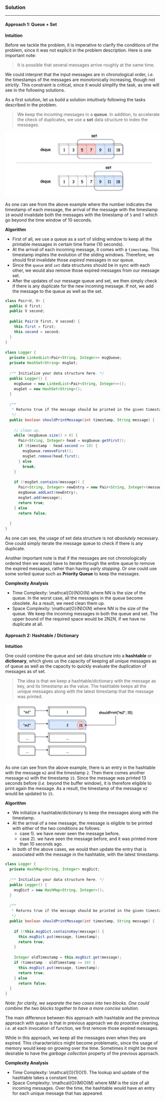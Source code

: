 ### Solution

----

#### Approach 1: Queue + Set

**Intuition**

Before we tackle the problem, it is imperative to clarify the conditions of the problem, since it was not explicit in the problem description. Here is one important note:

> It is possible that several messages arrive roughly at the same time.

We could interpret that the input messages are in chronological order, *i.e.* the timestamps of the messages are monotonically increasing, though not *strictly*. This constraint is critical, since it would simplify the task, as one will see in the following solutions.

As a first solution, let us build a solution *intuitively* following the tasks described in the problem.

> We keep the incoming messages in a **queue**. In addition, to accelerate the check of duplicates, we use a **set** data structure to index the messages.

![](img/359_deque.png)

As one can see from the above example where the number indicates the timestamp of each message, the arrival of the message with the timestamp `18` would invalidate both the messages with the timestamp of `5` and `7` which go beyond the time window of 10 seconds.

**Algorithm**

- First of all, we use a queue as a sort of sliding window to keep all the printable messages in certain time frame (10 seconds).
- At the arrival of each incoming message, it comes with a `timestamp`. This timestamp implies the evolution of the sliding windows. Therefore, we should first invalidate those *expired* messages in our queue.
- Since the `queue` and `set` data structures should be in sync with each other, we would also remove those expired messages from our message set.
- After the updates of our message queue and set, we then simply check if there is any duplicate for the new incoming message. If not, we add the message to the queue as well as the set.

```java
class Pair<U, V> {
  public U first;
  public V second;

  public Pair(U first, V second) {
    this.first = first;
    this.second = second;
  }
}

class Logger {
  private LinkedList<Pair<String, Integer>> msgQueue;
  private HashSet<String> msgSet;

  /** Initialize your data structure here. */
  public Logger() {
    msgQueue = new LinkedList<Pair<String, Integer>>();
    msgSet = new HashSet<String>();
  }

  /**
   * Returns true if the message should be printed in the given timestamp, otherwise returns false.
   */
  public boolean shouldPrintMessage(int timestamp, String message) {

    // clean up.
    while (msgQueue.size() > 0) {
      Pair<String, Integer> head = msgQueue.getFirst();
      if (timestamp - head.second >= 10) {
        msgQueue.removeFirst();
        msgSet.remove(head.first);
      } else
        break;
    }

    if (!msgSet.contains(message)) {
      Pair<String, Integer> newEntry = new Pair<String, Integer>(message, timestamp);
      msgQueue.addLast(newEntry);
      msgSet.add(message);
      return true;
    } else
      return false;

  }
}
```

As one can see, the usage of set data structure is not *absolutely* necessary. One could simply iterate the message queue to check if there is any duplicate.

Another important note is that if the messages are not chronologically ordered then we would have to iterate through the entire queue to remove the expired messages, rather than having *early stopping*. Or one could use some sorted queue such as **Priority Queue** to keep the messages.

**Complexity Analysis**

- Time Complexity: \mathcal{O}(N)O(*N*) where N*N* is the size of the queue. In the worst case, all the messages in the queue become obsolete. As a result, we need clean them up.
- Space Complexity: \mathcal{O}(N)O(*N*) where N*N* is the size of the queue. We keep the incoming messages in both the queue and set. The upper bound of the required space would be 2N2*N*, if we have no duplicate at all.

#### Approach 2: Hashtable / Dictionary

**Intuition**

One could combine the queue and set data structure into a **hashtable** or **dictionary**, which gives us the capacity of keeping all unique messages as of queue as well as the capacity to quickly evaluate the duplication of messages as of set.

> The idea is that we keep a hashtable/dictionary with the message as key, and its timestamp as the value. The hashtable keeps all the unique messages along with the latest timestamp that the message was printed.
>
> 

![](img/359_hashtable.png)

As one can see from the above example, there is an entry in the hashtable with the message `m2` and the timestamp `2`. Then there comes another message `m2` with the timestamp `15`. Since the message was printed 13 seconds before (*i.e.* beyond the buffer window), it is therefore eligible to print again the message. As a result, the timestamp of the message `m2` would be updated to `15`.

**Algorithm**

- We initialize a hashtable/dictionary to keep the messages along with the timestamp.
- At the arrival of a new message, the message is eligible to be printed with either of the two conditions as follows:
  - case 1). we have never seen the message before.
  - case 2). we have seen the message before, and it was printed more than 10 seconds ago.
- In both of the above cases, we would then update the entry that is associated with the message in the hashtable, with the latest timestamp.

```java
class Logger {
  private HashMap<String, Integer> msgDict;

  /** Initialize your data structure here. */
  public Logger() {
    msgDict = new HashMap<String, Integer>();
  }

  /**
   * Returns true if the message should be printed in the given timestamp, otherwise returns false.
   */
  public boolean shouldPrintMessage(int timestamp, String message) {

    if (!this.msgDict.containsKey(message)) {
      this.msgDict.put(message, timestamp);
      return true;
    }

    Integer oldTimestamp = this.msgDict.get(message);
    if (timestamp - oldTimestamp >= 10) {
      this.msgDict.put(message, timestamp);
      return true;
    } else
      return false;
  }
}
```

*Note: for clarity, we separate the two cases into two blocks. One could combine the two blocks together to have a more concise solution.*

The main difference between this approach with hashtable and the previous approach with queue is that in previous approach we do *proactive* cleaning, *i.e.* at each invocation of function, we first remove those expired messages.

While in this approach, we keep all the messages even when they are expired. This characteristics might become problematic, since the usage of memory would keep on growing over the time. Sometimes it might be more desirable to have the *garbage collection* property of the previous approach.

**Complexity Analysis**

- Time Complexity: \mathcal{O}(1)O(1). The lookup and update of the hashtable takes a constant time.
- Space Complexity: \mathcal{O}(M)O(*M*) where M*M* is the size of all incoming messages. Over the time, the hashtable would have an entry for each unique message that has appeared.